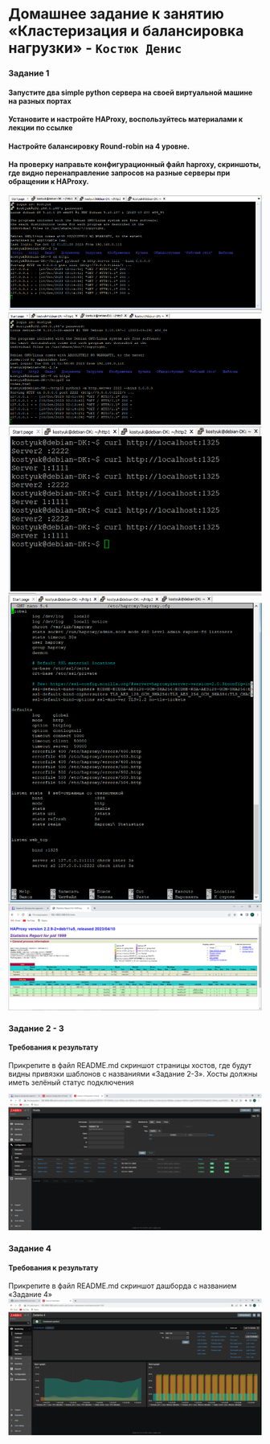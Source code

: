 # Домашнее задание к занятию «Кластеризация и балансировка нагрузки» - `Костюк Денис`

### Задание 1
#### Запустите два simple python сервера на своей виртуальной машине на разных портах
#### Установите и настройте HAProxy, воспользуйтесь материалами к лекции по ссылке
#### Настройте балансировку Round-robin на 4 уровне.
#### На проверку направьте конфигурационный файл haproxy, скриншоты, где видно перенаправление запросов на разные серверы при обращении к HAProxy.


![Скрин1](https://github.com/denniskostyuk/balans/blob/main/task_11.png)
![Скрин2](https://github.com/denniskostyuk/balans/blob/main/task_12.png)
![Скрин3](https://github.com/denniskostyuk/balans/blob/main/task_13.png)
![Скрин4](https://github.com/denniskostyuk/balans/blob/main/task_14.png)
![Скрин5](https://github.com/denniskostyuk/balans/blob/main/task_15.png)
   



### Задание 2 - 3
#### Требования к результату

Прикрепите в файл README.md скриншот страницы хостов, где будут видны привязки шаблонов с названиями «Задание 2-3». Хосты должны иметь зелёный статус подключения

   ![Скрин1](https://github.com/denniskostyuk/zabbix-2/blob/main/Task_2-3.png)
   



### Задание 4
#### Требования к результату 

Прикрепите в файл README.md скриншот дашборда с названием «Задание 4»
   ![Скрин1](https://github.com/denniskostyuk/zabbix-2/blob/main/task_4.png)
